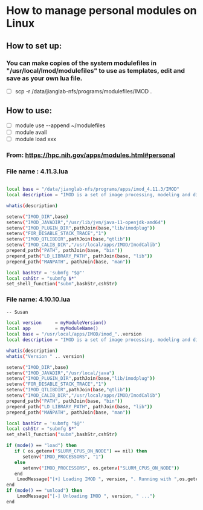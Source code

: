 # How to manage personal modules on Linux

## How to set up:
### You can make copies of the system modulefiles in "/usr/local/lmod/modulefiles" to use as templates, edit and save as your own lua file. 
- [ ] scp -r /data/jianglab-nfs/programs/modulefiles/IMOD .

## How to use: 
- [ ] module use --append ~/modulefiles
- [ ] module avail
- [ ] module load xxx

### From: https://hpc.nih.gov/apps/modules.html#personal
### File name : 4.11.3.lua
```sh

local base = "/data/jianglab-nfs/programs/apps/imod_4.11.3/IMOD"
local description = "IMOD is a set of image processing, modeling and display programs used for tomographic reconstruction and for 3D reconstruction of EM serial sections and optical sections."

whatis(description)

setenv("IMOD_DIR",base)
setenv("IMOD_JAVADIR","/usr/lib/jvm/java-11-openjdk-amd64")
setenv("IMOD_PLUGIN_DIR",pathJoin(base,"lib/imodplug"))
setenv("FOR_DISABLE_STACK_TRACE","1")
setenv("IMOD_QTLIBDIR",pathJoin(base,"qtlib"))
setenv("IMOD_CALIB_DIR","/usr/local/apps/IMOD/ImodCalib")
prepend_path("PATH", pathJoin(base, "bin"))
prepend_path("LD_LIBRARY_PATH", pathJoin(base, "lib"))
prepend_path("MANPATH", pathJoin(base, "man"))

local bashStr = 'submfg "$@"'
local cshStr = "submfg $*"
set_shell_function("subm",bashStr,cshStr)

```
### File name: 4.10.10.lua

```sh
-- Susan

local version     = myModuleVersion()
local app         = myModuleName()
local base = "/usr/local/apps/IMOD/imod_"..version
local description = "IMOD is a set of image processing, modeling and display programs used for tomographic reconstruction and for 3D reconstruction of EM serial sections and optical sections."

whatis(description)
whatis("Version " .. version)

setenv("IMOD_DIR",base)
setenv("IMOD_JAVADIR","/usr/local/java")
setenv("IMOD_PLUGIN_DIR",pathJoin(base,"lib/imodplug"))
setenv("FOR_DISABLE_STACK_TRACE","1")
setenv("IMOD_QTLIBDIR",pathJoin(base,"qtlib"))
setenv("IMOD_CALIB_DIR","/usr/local/apps/IMOD/ImodCalib")
prepend_path("PATH", pathJoin(base, "bin"))
prepend_path("LD_LIBRARY_PATH", pathJoin(base, "lib"))
prepend_path("MANPATH", pathJoin(base, "man"))

local bashStr = 'submfg "$@"'
local cshStr = "submfg $*"
set_shell_function("subm",bashStr,cshStr)

if (mode() == "load") then
   if ( os.getenv("SLURM_CPUS_ON_NODE") == nil) then
      setenv("IMOD_PROCESSORS", "1")
   else
      setenv("IMOD_PROCESSORS", os.getenv("SLURM_CPUS_ON_NODE"))
   end
    LmodMessage("[+] Loading IMOD ", version, ". Running with ",os.getenv("IMOD_PROCESSORS")," CPUs" )
end
if (mode() == "unload") then
    LmodMessage("[-] Unloading IMOD ", version, " ...")
end

```
